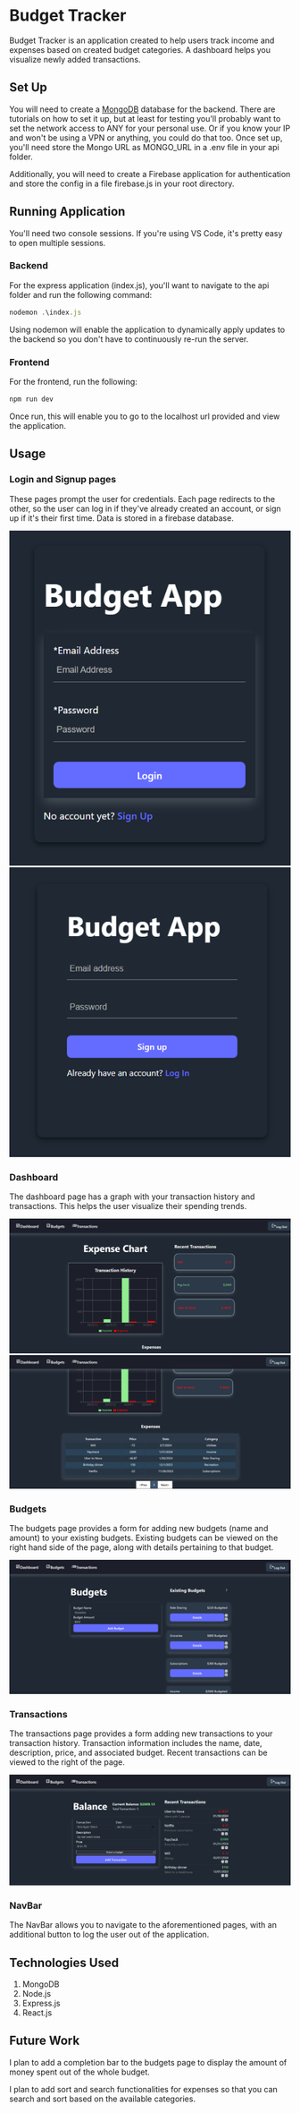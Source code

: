 # Budget Tracker

Budget Tracker is an application created to help users track income and expenses based on created budget categories. A dashboard helps you visualize newly added transactions.

## Set Up

You will need to create a [MongoDB](https://www.mongodb.com/) database for the backend. There are tutorials on how to set it up, but at least for testing you'll probably want to set the network access to ANY for your personal use. Or if you know your IP and won't be using a VPN or anything, you could do that too. Once set up, you'll need store the Mongo URL as MONGO_URL in a .env file in your api folder.

Additionally, you will need to create a Firebase application for authentication and store the config in a file firebase.js in your root directory.

## Running Application

You'll need two console sessions. If you're using VS Code, it's pretty easy to open multiple sessions. 

### Backend

For the express application (index.js), you'll want to navigate to the api folder and run the following command:

```Javascript
nodemon .\index.js
```
Using nodemon will enable the application to dynamically apply updates to the backend so you don't have to continuously re-run the server.

### Frontend

For the frontend, run the following: 

```Javascript
npm run dev
```

Once run, this will enable you to go to the localhost url provided and view the application. 

## Usage
### Login and Signup pages
These pages prompt the user for credentials. Each page redirects to the other, so the user can log in if they've already created an account, or sign up if it's their first time. Data is stored in a firebase database.

![](/Images/LogIn.PNG?raw=true) ![](/Images/SignUp.PNG?raw=true)

### Dashboard
The dashboard page has a graph with your transaction history and transactions. This helps the user visualize their spending trends.

![](/Images/Dashboard1.PNG?raw=true) ![](/Images/Dashboard2.PNG?raw=true)


### Budgets
The budgets page provides a form for adding new budgets (name and amount) to your existing budgets. Existing budgets can be viewed on the right hand side of the page, along with details pertaining to that budget.

![](/Images/Budgets.PNG?raw=true)

### Transactions
The transactions page provides a form adding new transactions to your transaction history. Transaction information includes the name, date, description, price, and associated budget. Recent transactions can be viewed to the right of the page.

![](/Images/Transactions.PNG?raw=true)

### NavBar

The NavBar allows you to navigate to the aforementioned pages, with an additional button to log the user out of the application.

## Technologies Used

1. MongoDB
2. Node.js
3. Express.js
4. React.js

## Future Work
I plan to add a completion bar to the budgets page to display the amount of money spent out of the whole budget.

I plan to add sort and search functionalities for expenses so that you can search and sort based on the available categories.
